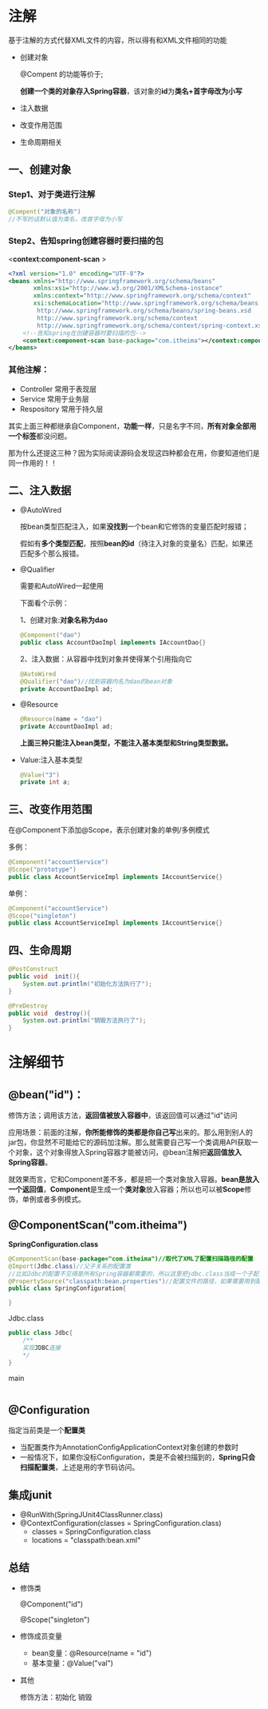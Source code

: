 # 注解

基于注解的方式代替XML文件的内容，所以得有和XML文件相同的功能

- 创建对象<bean>

  @Compent 的功能等价于<bean></bean>;

  **创建一个类的对象存入Spring容器**，该对象的**id**为**类名+首字母改为小写**

- 注入数据<property>

- 改变作用范围<scope>

- 生命周期相关<init-method destory-method>

## 一、创建对象

### Step1、对于类进行注解

```java
@Compent("对象的名称")
//不写的话默认值为类名，改首字母为小写
```

### Step2、告知spring创建容器时要**扫描的包**

<**context:component-scan** >

```xml
<?xml version="1.0" encoding="UTF-8"?>
<beans xmlns="http://www.springframework.org/schema/beans"
       xmlns:xsi="http://www.w3.org/2001/XMLSchema-instance"
       xmlns:context="http://www.springframework.org/schema/context"
       xsi:schemaLocation="http://www.springframework.org/schema/beans
        http://www.springframework.org/schema/beans/spring-beans.xsd
        http://www.springframework.org/schema/context
        http://www.springframework.org/schema/context/spring-context.xsd">
    <!--告知spring在创建容器时要扫描的包-->
    <context:component-scan base-package="com.itheima"></context:component-scan>
</beans>
```

### 其他注解：

- Controller 常用于表现层
- Service 常用于业务层
- Respository 常用于持久层

其实上面三种都继承自Component，**功能一样**，只是名字不同，**所有对象全部用一个标签**都没问题。

那为什么还提这三种？因为实际阅读源码会发现这四种都会在用，你要知道他们是同一作用的！！

## 二、注入数据

- @AutoWired

  按bean类型匹配注入，如果**没找到**一个bean和它修饰的变量匹配时报错；

  假如有**多个类型匹配**，按照**bean的id**（待注入对象的变量名）匹配，如果还匹配多个那么报错。

- @Qualifier

  需要和AutoWired一起使用

  下面看个示例：

  1、创建对象:**对象名称为dao**

  ```java
  @Component("dao")
  public class AccountDaoImpl implements IAccountDao{}
  ```

  2、注入数据：从容器中找到对象并使得某个引用指向它

  ```java
  @AutoWired
  @Qualifier("dao")//找到容器内名为dao的bean对象
  private AccountDaoImpl ad;
  ```

- @Resource

  ```java
  @Resource(name = "dao")
  private AccountDaoImpl ad;
  ```

  **上面三种只能注入bean类型，不能注入基本类型和String类型数据。**

- Value:注入基本类型

  ```java
  @Value("3")
  private int a;
  ```

## 三、改变作用范围

在@Component下添加@Scope，表示创建对象的单例/多例模式

多例：

```java
@Component("accountService")
@Scope("prototype")
public class AccountServiceImpl implements IAccountService{}
```

单例：

```java
@Component("accountService")
@Scope("singleton")
public class AccountServiceImpl implements IAccountService{}
```

## 四、生命周期

```java
@PostConstruct
public void  init(){
    System.out.println("初始化方法执行了");
}

@PreDestroy
public void  destroy(){
    System.out.println("销毁方法执行了");
}
```

# 注解细节

## @bean("id")：

修饰方法；调用该方法，**返回值被放入容器中**，该返回值可以通过"id"访问

应用场景：前面的注解，**你所能修饰的类都是你自己写**出来的。那么用到别人的jar包，你显然不可能给它的源码加注解。那么就需要自己写一个类调用API获取一个对象，这个对象得放入Spring容器才能被访问，@bean注解把**返回值放入Spring容器**。

就效果而言，它和Component差不多，都是把一个类对象放入容器。**bean是放入一个返回值**，**Component**是生成一个**类对象**放入容器；所以也可以被**Scope**修饰，单例或者多例模式。

## @ComponentScan("com.itheima")

**SpringConfiguration.class**

```java
@ComponentScan(base-package="com.itheima")//取代了XML了配置扫描路径的配置
@Import(Jdbc.class)//父子关系的配置类
//比如Jdbc的配置不见得是所有Spring容器都需要的，所以这里把jdbc.class当成一个子配置
@PropertySource("classpath:bean.properties")//配置文件的路径，如果需要用到配置文件的kv的话
public class SpringConfiguration{

}
```

Jdbc.class

```java
public class Jdbc{
    /**
    实现JDBC连接
    */
}
```

main

```java

```



## @Configuration

指定当前类是一个**配置类**

- 当配置类作为AnnotationConfigApplicationContext对象创建的参数时
- 一般情况下，如果你没标Configuration，类是不会被扫描到的，**Spring只会扫描配置类**，上述是用的字节码访问。



## 集成junit

- @RunWith(SpringJUnit4ClassRunner.class)
- @ContextConfiguration(classes = SpringConfiguration.class)
  - classes = SpringConfiguration.class
  - locations = "classpath:bean.xml"



## 总结

- 修饰类

  @Component("id")

  @Scope("singleton")

- 修饰成员变量

  - bean变量：@Resource(name = "id")
  - 基本变量：@Value("val")

- 其他

  修饰方法：初始化  销毁

